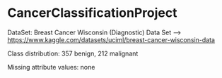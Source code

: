 # CancerClassificationProject

DataSet: Breast Cancer Wisconsin (Diagnostic) Data Set  --> https://www.kaggle.com/datasets/uciml/breast-cancer-wisconsin-data

Class distribution: 357 benign, 212 malignant

Missing attribute values: none
